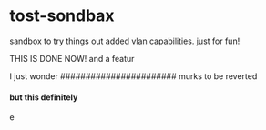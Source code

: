 # tost-sondbax
sandbox to try things out
added vlan capabilities. just for fun!

THIS IS DONE NOW!
and a featur

I just wonder
####################### murks to be reverted
#### but this definitely
e
